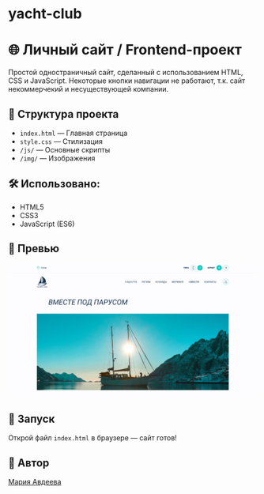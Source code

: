 # yacht-club
# 🌐 Личный сайт / Frontend-проект

Простой одностраничный сайт, сделанный с использованием HTML, CSS и JavaScript. Некоторые кнопки навигации не работают, т.к. сайт некоммерчекий и несуществующей компании.

## 📁 Структура проекта
- `index.html` — Главная страница
- `style.css` — Стилизация
- `/js/` — Основные скрипты
- `/img/` — Изображения

## 🛠 Использовано:
- HTML5
- CSS3
- JavaScript (ES6)

## 📸 Превью
![Превью](img/preview.png)

## 🚀 Запуск
Открой файл `index.html` в браузере — сайт готов!

## 📌 Автор
[Мария Авдеева](https://github.com/marywwer)
